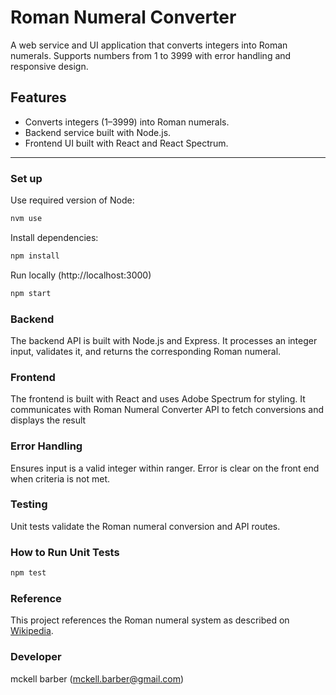 # Roman Numeral Converter

A web service and UI application that converts integers into Roman numerals. Supports numbers from 1 to 3999 with error handling and responsive design.

## Features

- Converts integers (1–3999) into Roman numerals.
- Backend service built with Node.js.
- Frontend UI built with React and React Spectrum.

---

### Set up

Use required version of Node:

```sh
nvm use
```

Install dependencies:

```sh
npm install
```

Run locally (http://localhost:3000)

```sh
npm start
```

### Backend

The backend API is built with Node.js and Express. It processes an integer input, validates it, and returns the corresponding Roman numeral.

### Frontend

The frontend is built with React and uses Adobe Spectrum for styling. It communicates with Roman Numeral Converter API to fetch conversions and displays the result

### Error Handling

Ensures input is a valid integer within ranger. Error is clear on the front end when criteria is not met.

### Testing

Unit tests validate the Roman numeral conversion and API routes.

### How to Run Unit Tests

```sh
npm test
```

### Reference
This project references the Roman numeral system as described on [Wikipedia](https://en.wikipedia.org/wiki/Roman_numerals).

### Developer
mckell barber (mckell.barber@gmail.com)

